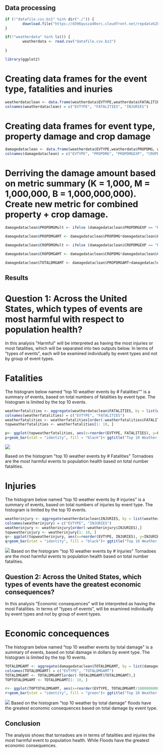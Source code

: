 Data processing
---------------

``` r
if (!"datafile.csv.bz2" %in% dir("./")) {
        download.file("https://d396qusza40orc.cloudfront.net/repdata%2Fdata%2FStormData.csv.bz2","datafile.csv.bz2")
}

if(!"weatherdata" %in% ls()) {
        weatherdata <- read.csv("datafile.csv.bz2")
        
}

library(ggplot2)
```

Creating data frames for the event type, fatalities and inuries
===============================================================

``` r
weatherdataclean <- data.frame(weatherdata$EVTYPE,weatherdata$FATALITIES, weatherdata$INJURIES)
colnames(weatherdataclean) = c("EVTYPE", "FATALITIES", "INJURIES")
```

Creating data frames for event type, property damage and crop damage
====================================================================

``` r
damagedataclean <- data.frame(weatherdata$EVTYPE,weatherdata$PROPDMG, weatherdata$PROPDMGEXP, weatherdata$CROPDMG, weatherdata$CROPDMGEXP)
colnames(damagedataclean) = c("EVTYPE", "PROPDMG", "PROPDMGEXP", "CROPDMG", "CROPDMGEXP")
```

Derriving the damage amount based on metric summary (K = 1,000, M = 1,000,000, B = 1,000,000,000). Create new metric for combined property + crop damage.
=========================================================================================================================================================

``` r
damagedataclean$PROPDMGMult <- ifelse (damagedataclean$PROPDMGEXP == "K", 1000, ifelse (damagedataclean$PROPDMGEXP == "M", 1000000, ifelse (damagedataclean$PROPDMGEXP == "B", 1000000000, 0)))

damagedataclean$PROPDMGAMT <- damagedataclean$PROPDMG*damagedataclean$PROPDMGMult

damagedataclean$CROPDMGMult <- ifelse (damagedataclean$CROPDMGEXP == "K", 1000, ifelse (damagedataclean$CROPDMGEXP == "M", 1000000, ifelse (damagedataclean$CROPDMGEXP == "B", 1000000000, 0)))

damagedataclean$CROPDMGAMT <- damagedataclean$CROPDMG*damagedataclean$CROPDMGMult

damagedataclean$TOTALDMGAMT <- damagedataclean$PROPDMGAMT+damagedataclean$CROPDMGAMT
```

Results
-------

Question 1: Across the United States, which types of events are most harmful with respect to population health?
===============================================================================================================

In this analysis "Harmful" will be interpreted as having the most injuries or most fatalities, which will be separated into two outputs below. In terms of "types of events", each will be examined individually by event types and not by group of event types.

Fatalities
==========

The histogram below named "top 10 weather events by \# Fatalities"" is a summary of events, based on total numbers of fatalities by event type. The histogram is limited by the top 10 events.

``` r
weatherfatalities <- aggregate(weatherdataclean$FATALITIES, by = list(weatherdataclean$EVTYPE), FUN = sum, na.rm = TRUE)
colnames(weatherfatalities) = c("EVTYPE", "FATALITIES")
weatherfatalities <- weatherfatalities[order(-weatherfatalities$FATALITIES),]
topweatherfatalities <- weatherfatalities[1: 10, ]

p<- ggplot(topweatherfatalities, aes(x=reorder(EVTYPE, FATALITIES), y=FATALITIES))
p+geom_bar(stat = "identity", fill = "black")+ ggtitle("Top 10 Weather Events by # Fatalities")+labs(x = "Event Type", y="#Fatalities") +theme(axis.text.x = element_text(angle=45, hjust=1)) 
```

![](Reproducible_research_project_2_files/figure-markdown_github/unnamed-chunk-5-1.png)

Based on the histogram "top 10 weather events by \# Fatalities" Tornadoes are the most harmful events to population health based on total number fatalities.

Injuries
========

The histogram below named "top 10 weather events by \# injuries" is a summary of events, based on total numbers of injuries by event type. The histogram is limited by the top 10 events.

``` r
weatherinjury <- aggregate(weatherdataclean$INJURIES, by = list(weatherdataclean$EVTYPE), FUN = sum, na.rm = TRUE)
colnames(weatherinjury) = c("EVTYPE", "INJURIES")
weatherinjury <- weatherinjury[order(-weatherinjury$INJURIES),]
topweatherinjury <- weatherinjury[1: 10, ]
q<- ggplot(topweatherinjury, aes(x=reorder(EVTYPE, INJURIES), y=INJURIES))
q+geom_bar(stat = "identity", fill = "black")+ ggtitle("Top 10 Weather Events by # Injuries")+labs(x = "Event Type", y="#Injuries") +theme(axis.text.x = element_text(angle=45, hjust=1)) 
```

![](Reproducible_research_project_2_files/figure-markdown_github/unnamed-chunk-6-1.png) Based on the histogram "top 10 weather events by \# Injuries" Tornadoes are the most harmful events to population health based on total number fatalities.

Question 2: Across the United States, which types of events have the greatest economic consequences?
----------------------------------------------------------------------------------------------------

In this analysis "Economic consequences" will be interpreted as having the most Fatalities. In terms of "types of events", will be examined individually by event types and not by group of event types.

Economic concequences
=====================

The histogram below named "top 10 weather events by total damage" is a summary of events, based on total damage in dollars by event type. The histogram is limited by the top 10 events.

``` r
TOTALDMGAMT <- aggregate(damagedataclean$TOTALDMGAMT, by = list(damagedataclean$EVTYPE), FUN = sum, na.rm = TRUE)
colnames(TOTALDMGAMT) = c("EVTYPE", "TOTALDMGAMT")
TOTALDMGAMT <- TOTALDMGAMT[order(-TOTALDMGAMT$TOTALDMGAMT),]
TOPTOTALDMGAMT <- TOTALDMGAMT[1: 10, ]

r<- ggplot(TOPTOTALDMGAMT, aes(x=reorder(EVTYPE, TOTALDMGAMT/1000000000), y=TOTALDMGAMT/1000000000))
r+geom_bar(stat = "identity", fill = "green")+ ggtitle("Top 10 Weather Events by Total Damage (in $ Billions)")+labs(x = "Event Type", y="Total Damage (in $ Billions)") +theme(axis.text.x = element_text(angle=45, hjust=1)) 
```

![](Reproducible_research_project_2_files/figure-markdown_github/unnamed-chunk-7-1.png) Based on the histogram "top 10 weather by total damage" floods have the greatest economic consequences based on total damage by event type.

Conclusion
----------

The analysis shows that tornadoes are in terms of fatalities and injuries the most harmful event to population health. While Floods have the greatest economic consequences.

